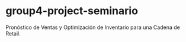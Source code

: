 # group4-project-seminario
Pronóstico de Ventas y Optimización de Inventario para una Cadena de Retail.
